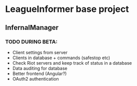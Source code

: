 <h1>LeagueInformer base project</h1>
<h2>InfernalManager</h2>
<h3>TODO DURING BETA:</h3>	
<ul>
<li>Client settings from server</li>
<li>Clients in database + commands (safestop etc)</li>
<li>Check Riot servers and keep track of status in a database</li>
<li>Data auditing for database</li>
<li>Better frontend (Angular?)</li>
<li>OAuth2 authentication</li>
</ul>
